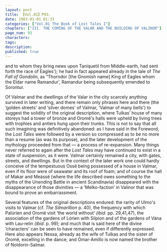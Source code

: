 ```yaml
---
layout: post
title: 【Vol.01】P93.
date: 1983-01-01 01:33
categories: ["Vol.01 The Book of Lost Tales I"]
chapters: ["III. THE COMING OF THE VALAR AND THE BUILDING OF VALINOR"]
page_num: 93
characters: 
tags: 
description: 
published: true
---
```


<p style="text-indent: 0;">
and to whom they bring news upon Taniquetil from Middle-earth, had sent forth the race of Eagles'); he had in fact appeared already in the tale of <I>The Fall of Gondolin</I>, as “Thorndor [the Gnomish name] King of Eagles whom the Eldar name Ramandur’, Ramandur being subsequently emended to Sorontur.
</p>

Of Valmar and the dwellings of the Valar in the city scarcely anything survived in later writing, and there remain only phrases here and there (the ‘golden streets' and ‘silver domes' of Valmar, ‘Valmar of many bells') to suggest the solidity of the original description, where Tulkas’ house of many storeys had a tower of bronze and Oromë's halls were upheld by living trees with trophies and antlers hung upon their trunks. This is not to say that all such imagining was definitively abandoned: as I have said in the Foreword, the <I>Lost Tales</I> were followed by a version so compressed as to be no more than a resume (as was its purpose), and the later development of the mythology proceeded from that — a process of re-expansion. Many things never referred to again after the <I>Lost Tales</I> may have continued to exist in a state of suspension, as it were. Valmar certainly remained a city, with gates, streets, and dwellings. But in the context of the later work one could hardly conceive of the tempestuous Ossë being possessed of a house in Valmar, even if its floor were of seawater and its roof of foam; and of course the hall of Makar and Meássë (where the life described owes something to the myths of the Unending Battle in ancient Scandinavia) disappeared with the disappearance of those divinities — a ‘Melko-faction’ in Valinor that was bound to prove an embarrassment.

Several features of the original descriptions endured: the rarity of Ulmo's visits to Valmar (cf. <I>The Silmarillion</I> p. 40), the frequency with which Palúrien and Oromë visit ‘the world without’ <I>(ibid</I>. pp. 29,41,47), the association of the gardens of Lórien with Silpion and of the gardens of Vána with Lau-relin <I>(ibid</I>. p. 99); and much that is said here of the divine ‘characters' can be seen to have remained, even if differently expressed. Here also appears Nessa, already as the wife of Tulkas and the sister of Oromë, excelling in the dance; and Ómar-Amillo is now named the brother of Noldorin-Salmar.

